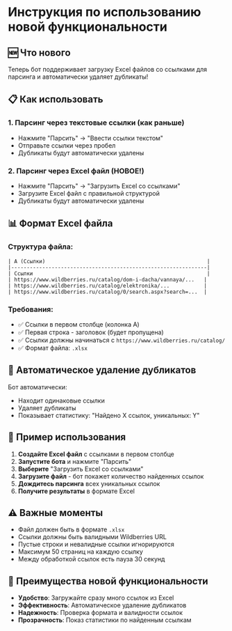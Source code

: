 # Инструкция по использованию новой функциональности

## 🆕 Что нового

Теперь бот поддерживает загрузку Excel файлов со ссылками для парсинга и автоматически удаляет дубликаты!

## 📋 Как использовать

### 1. Парсинг через текстовые ссылки (как раньше)
- Нажмите "Парсить" → "Ввести ссылки текстом"
- Отправьте ссылки через пробел
- Дубликаты будут автоматически удалены

### 2. Парсинг через Excel файл (НОВОЕ!)
- Нажмите "Парсить" → "Загрузить Excel со ссылками"
- Загрузите Excel файл с правильной структурой
- Дубликаты будут автоматически удалены

## 📊 Формат Excel файла

### Структура файла:
```
| A (Ссылки)                                                    |
|---------------------------------------------------------------|
| Ссылки                                                        |
| https://www.wildberries.ru/catalog/dom-i-dacha/vannaya/...   |
| https://www.wildberries.ru/catalog/elektronika/...           |
| https://www.wildberries.ru/catalog/0/search.aspx?search=...  |
```

### Требования:
- ✅ Ссылки в первом столбце (колонка A)
- ✅ Первая строка - заголовок (будет пропущена)
- ✅ Ссылки должны начинаться с `https://www.wildberries.ru/catalog/`
- ✅ Формат файла: `.xlsx`

## 🔄 Автоматическое удаление дубликатов

Бот автоматически:
- Находит одинаковые ссылки
- Удаляет дубликаты
- Показывает статистику: "Найдено X ссылок, уникальных: Y"

## 📝 Пример использования

1. **Создайте Excel файл** с ссылками в первом столбце
2. **Запустите бота** и нажмите "Парсить"
3. **Выберите** "Загрузить Excel со ссылками"
4. **Загрузите файл** - бот покажет количество найденных ссылок
5. **Дождитесь парсинга** всех уникальных ссылок
6. **Получите результаты** в формате Excel

## ⚠️ Важные моменты

- Файл должен быть в формате `.xlsx`
- Ссылки должны быть валидными Wildberries URL
- Пустые строки и невалидные ссылки игнорируются
- Максимум 50 страниц на каждую ссылку
- Между обработкой ссылок есть пауза 30 секунд

## 🎯 Преимущества новой функциональности

- **Удобство**: Загружайте сразу много ссылок из Excel
- **Эффективность**: Автоматическое удаление дубликатов
- **Надежность**: Проверка формата и валидности ссылок
- **Прозрачность**: Показ статистики по найденным ссылкам